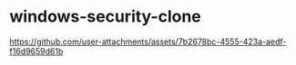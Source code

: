 # windows-security-clone

https://github.com/user-attachments/assets/7b2678bc-4555-423a-aedf-f16d9659d61b

